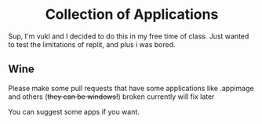 <h1 align="center">Collection of Applications</h1>


Sup, I'm vukl and I decided to do this in my free time of class. Just wanted to test the limitations of replit, and plus i was bored.

## Wine

Please make some pull requests that have some applications like .appimage and others (~~they can be windows!~~) broken currently will fix later


You can suggest some apps if you want.